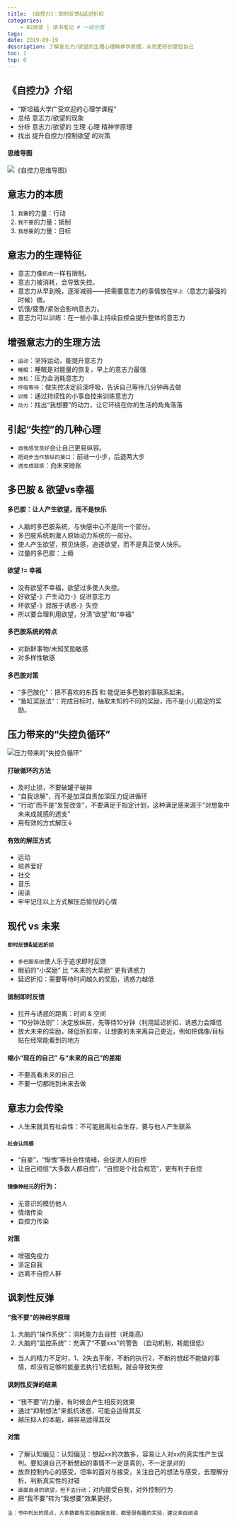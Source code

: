 ```yaml
---
title: 《自控力》：即时反馈&延迟折扣
categories:
    - 02阅读 | 读书笔记 # 一级分类
tags:
date: 2019-09-19
description: 了解意志力/欲望的生理心理精神学原理，从而更好的掌控自己
toc: 1
top: 0
---
```


## 《自控力》介绍
- “斯坦福大学广受欢迎的心理学课程”
- 总结 意志力/欲望的现象
- 分析 意志力/欲望的 生理 心理 精神学原理
- 找出 提升自控力/控制欲望 的对策

#### 思维导图
![《自控力思维导图》](/images/self_control.png)

## 意志力的本质
1. `我要`的力量：行动
2. `我不要`的力量：抵制
3. `我想要`的力量：目标


## 意志力的生理特征
- 意志力像`肌肉`一样有限制。
- 意志力被消耗，会导致失控。
- 意志力从早到晚，逐渐减弱——把需要意志力的事情放在`早上`（意志力最强的时候）做。
- 饥饿/疲惫/紧张会影响意志力。
- 意志力可以训练：在一些小事上持续自控会提升整体的意志力

## 增强意志力的生理方法
- `运动`：坚持运动，能提升意志力
- `睡眠`：睡眠是对能量的恢复，早上的意志力最强
- `放松`：压力会消耗意志力
- `呼吸等待`：做失控决定前深呼吸，告诉自己等待几分钟再去做
- `训练`：通过持续性的小事自控来训练意志力
- `动力`：找出“我想要”的动力，让它环绕在你的生活的角角落落


## 引起“失控”的几种心理
- `自我感觉良好`会让自己更易纵容。
- `把进步当作放纵的接口`：前进一小步，后退两大步
- `透支成就感`：向未来赊账


## 多巴胺 & 欲望vs幸福

#### 多巴胺：让人产生欲望，而不是快乐
- 人脑的多巴胺系统，与快感中心不是同一个部分。
- 多巴胺系统刺激人原始动力系统的一部分。
- 使人产生欲望，预见快感，追逐欲望，而不是真正使人快乐。
- 过量的多巴胺：上瘾

#### 欲望 != 幸福
- 没有欲望不幸福，欲望过多使人失控。
- 好欲望-》产生动力-》促进意志力
- 坏欲望-》屈服于诱惑-》失控
- 所以要合理利用欲望，分清“欲望”和“幸福”

#### 多巴胺系统的特点
- 对新鲜事物/未知奖励敏感
- 对多样性敏感

#### 多巴胺对策
- “多巴胺化”：把不喜欢的东西 和 能促进多巴胺的事联系起来。
- “鱼缸奖励法”：完成目标时，抽取未知的不同的奖励，而不是小儿稳定的奖励。


## 压力带来的“失控负循环”

![压力带来的“失控负循环”](/images/stress_circle.png)


#### 打破循环的方法
- 及时止损，不要破罐子破摔
- “自我谅解”，而不是加深自责加深压力促进循环
- “行动”而不是“发誓改变”，不要满足于指定计划，这种满足感来源于“对想象中未来成就感的透支”
- 用有效的方式解压↓

#### 有效的解压方式
- 运动
- 培养爱好
- 社交
- 音乐
- 阅读
- 牢牢记住以上方式解压后愉悦的心情


## 现代 vs 未来

#### `即时反馈`&`延迟折扣`
- `多巴胺系统`使人乐于追求即时反馈
- 眼前的“小奖励” 比 “未来的大奖励” 更有诱惑力
- 延迟折扣：需要等待时间越久的奖励，诱惑力越低

#### 抵制即时反馈
- 拉开与诱惑的距离：时间 & 空间
- “10分钟法则”：决定放纵前，先等待10分钟（利用延迟折扣，诱惑力会降低
- 放大未来的奖励，降低折扣率，让想要的未来离自己更近，例如把偶像/目标贴在经常能看到的地方

#### 缩小“现在的自己” 与“未来的自己”的差距
- 不要高看未来的自己
- 不要一切都拖到未来去做


## 意志力会传染
- 人生来就具有社会性：不可能脱离社会生存，要与他人产生联系
#### `社会认同感`
- “自豪”，“惭愧”等社会性情绪，会促进人的自控
- 让自己相信“大多数人都自控”，“自控是个社会规范”，更有利于自控

#### `镜像神经元`的行为：
- 无意识的模仿他人
- 情绪传染
- 自控力传染

#### 对策
- 增强免疫力
- 坚定自我
- 远离不自控人群

## 讽刺性反弹
#### “我不要”的神经学原理
1. 大脑的“操作系统”：消耗能力去自控（耗能高）
2. 大脑的“监控系统”：充满了“不要xxx”的警告
（自动机制，耗能很低）
- 当人的精力不足时，1、2失去平衡，不断的执行2，不断的想起不能做的事情，却没有足够的能量去执行1去抵制，就会导致失控

#### 讽刺性反弹的结果
- “我不要”的力量，有时候会产生相反的效果
- 通过“抑制想法”来抵抗诱惑，可能会适得其反
- 越压抑人的本能，越容易适得其反

#### 对策
- 了解认知偏见：认知偏见：想起xx的次数多，容易让人对xx的真实性产生误判。要知道自己不断想起的事情不一定是真的，不一定是对的
- 放弃控制内心的感受，坦率的面对与接受，关注自己的想法与感受，去理解分析，判断真实性的对错
- `直面自身的欲望，但不去行动`：对内接受自我，对外控制行为
- 把“我不要”转为“我想要”效果更好。


<small>注：书中列出的观点，大多数都有实验数据支撑，都是很有趣的实验，建议亲自阅读</small>
